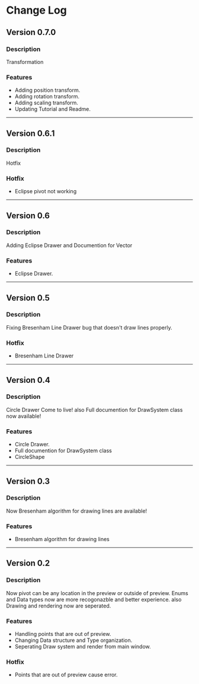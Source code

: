 # Change Log

## Version 0.7.0

### Description
Transformation

### Features
- Adding position transform.
- Adding rotation transform.
- Adding scaling transform.
- Updating Tutorial and Readme.

-------------------------------------------------------------------------------------------
## Version 0.6.1

### Description
Hotfix

### Hotfix
- Eclipse pivot not working

-------------------------------------------------------------------------------------------
## Version 0.6

### Description
Adding Eclipse Drawer and Documention for Vector

### Features
- Eclipse Drawer.

-------------------------------------------------------------------------------------------
## Version 0.5

### Description
Fixing Bresenham Line Drawer bug that doesn't draw lines properly.

### Hotfix
- Bresenham Line Drawer

-------------------------------------------------------------------------------------------
## Version 0.4

### Description
Circle Drawer Come to live! also Full documention for DrawSystem class now available!

### Features
- Circle Drawer.
- Full documention for DrawSystem class
- CircleShape

-------------------------------------------------------------------------------------------
## Version 0.3

### Description
Now Bresenham algorithm for drawing lines are available!

### Features
- Bresenham algorithm for drawing lines

-------------------------------------------------------------------------------------------
## Version 0.2

### Description
Now pivot can be any location in the preview or outside of preview. Enums and Data types now are more recogonazble and better experience. also Drawing and rendering now are seperated.

### Features
- Handling points that are out of preview.
- Changing Data structure and Type organization.
- Seperating Draw system and render from main window.

### Hotfix
- Points that are out of preview cause error.
